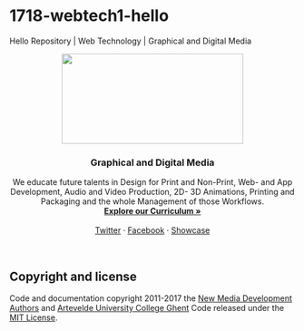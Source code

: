 # 1718-webtech1-hello
Hello Repository | Web Technology | Graphical and Digital Media
<p align="center">
  <a href="http://www.arteveldehogeschool.be/opleidingen/bachelor/grafische-en-digitale-media">
    <img src="http://www.arteveldehogeschool.be/sites/all/themes/ahs_theme_corp/logo.PNG" width=320 height=159>
  </a>

  <h3 align="center">Graphical and Digital Media</h3>

  <p align="center">
    We educate future talents in Design for Print and Non-Print, Web- and App Development, Audio and Video Production, 2D- 3D Animations, Printing and Packaging and the whole Management of those Workflows.
    <br>
    <a href="http://www.arteveldehogeschool.be/opleidingen/bachelor/grafische-en-digitale-media"><strong>Explore our Curriculum &raquo;</strong></a>
    <br>
    <br>
    <a href="https://twitter.com/ArteveldeGDM">Twitter</a>
    &middot;
    <a href="https://www.facebook.com/GrafischeendigitalemediaArteveldehogeschool/">Facebook</a>
    &middot;
    <a href="https:/www.gdm.gent/trots">Showcase</a>
  </p>
</p>

<br>

## Copyright and license

Code and documentation copyright 2011-2017 the [New Media Development Authors](https://gdm.gent) and [Artevelde University College Ghent](https:/http://www.arteveldehogeschool.be) Code released under the [MIT License](LICENSE).
